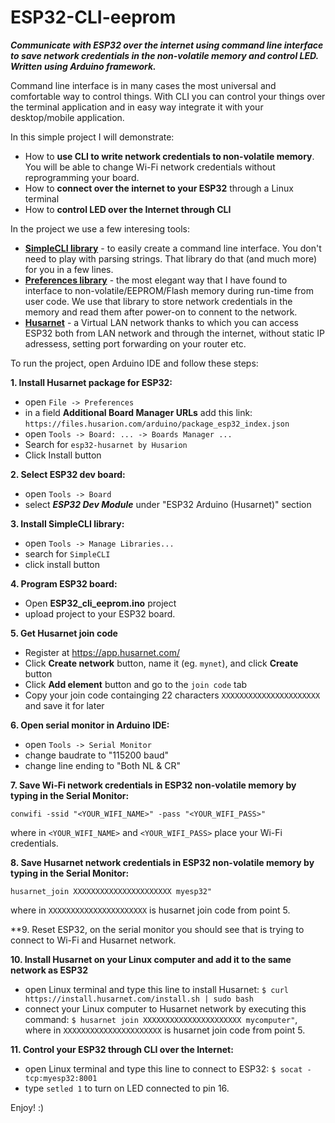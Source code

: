# ESP32-CLI-eeprom

**_Communicate with ESP32 over the internet using command line interface to save network credentials in the non-volatile memory and control LED. Written using Arduino framework._**

Command line interface is in many cases the most universal and comfortable way to control things. With CLI you can control your things over the terminal application and in easy way integrate it with your desktop/mobile application.

In this simple project I will demonstrate:

- How to **use CLI to write network credentials to non-volatile memory**. You will be able to change Wi-Fi network credentials without reprogramming your board.
- How to **connect over the internet to your ESP32** through a Linux terminal
- How to **control LED over the Internet through CLI**


In the project we use a few interesing tools:

- **[SimpleCLI library](https://github.com/spacehuhn/SimpleCLI)** - 
to easily create a command line interface. You don't need to play with parsing strings. That library do that (and much more) for you in a few lines.
- **[Preferences library](https://github.com/espressif/arduino-esp32/blob/master/libraries/Preferences/src/Preferences.h)** - the most elegant way that I have found to interface to non-volatile/EEPROM/Flash memory during run-time from user code. We use that library to store network credentials in the memory and read them after power-on to connent to the network.
- **[Husarnet](https://github.com/husarnet/arduino-esp32)** - a Virtual LAN network thanks to which you can access ESP32 both from LAN network and through the internet, without static IP adressess, setting port forwarding on your router etc.


To run the project, open Arduino IDE and follow these steps:

**1. Install Husarnet package for ESP32:**

- open `File -> Preferences`
- in a field **Additional Board Manager URLs** add this link: `https://files.husarion.com/arduino/package_esp32_index.json`
- open `Tools -> Board: ... -> Boards Manager ...`
- Search for `esp32-husarnet by Husarion`
- Click Install button

**2. Select ESP32 dev board:**

- open `Tools -> Board`
- select **_ESP32 Dev Module_** under "ESP32 Arduino (Husarnet)" section

**3. Install SimpleCLI library:**

- open `Tools -> Manage Libraries...`
- search for `SimpleCLI`
- click install button

**4. Program ESP32 board:**

- Open **ESP32_cli_eeprom.ino** project
- upload project to your ESP32 board.

**5. Get Husarnet join code**

- Register at https://app.husarnet.com/
- Click **Create network** button, name it (eg. `mynet`), and click **Create** button
- Click **Add element** button and go to the `join code` tab
- Copy your join code containging 22 characters `XXXXXXXXXXXXXXXXXXXXXX` and save it for later

**6. Open serial monitor in Arduino IDE:**

- open `Tools -> Serial Monitor`
- change baudrate to "115200 baud"
- change line ending to "Both NL & CR"

**7. Save Wi-Fi network credentials in ESP32 non-volatile memory by typing in the Serial Monitor:**

`conwifi -ssid "<YOUR_WIFI_NAME>" -pass "<YOUR_WIFI_PASS>"`

where in `<YOUR_WIFI_NAME>` and `<YOUR_WIFI_PASS>` place your Wi-Fi credentials.

**8. Save Husarnet network credentials in ESP32 non-volatile memory by typing in the Serial Monitor:**

`husarnet_join XXXXXXXXXXXXXXXXXXXXXX myesp32"`

where in `XXXXXXXXXXXXXXXXXXXXXX` is husarnet join code from point 5.

**9. Reset ESP32, on the serial monitor you should see that is trying to connect to Wi-Fi and Husarnet network.

**10. Install Husarnet on your Linux computer and add it to the same network as ESP32**

- open Linux terminal and type this line to install Husarnet: `$ curl https://install.husarnet.com/install.sh | sudo bash`
- connect your Linux computer to Husarnet network by executing this command: `$ husarnet join XXXXXXXXXXXXXXXXXXXXXX mycomputer"`, where in `XXXXXXXXXXXXXXXXXXXXXX` is husarnet join code from point 5.

**11. Control your ESP32 through CLI over the Internet:**

- open Linux terminal  and type this line to connect to ESP32: `$ socat - tcp:myesp32:8001`
- type `setled 1` to turn on LED connected to pin 16.

Enjoy! :)
